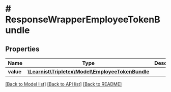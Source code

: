 # # ResponseWrapperEmployeeTokenBundle

## Properties

Name | Type | Description | Notes
------------ | ------------- | ------------- | -------------
**value** | [**\Learnist\Tripletex\Model\EmployeeTokenBundle**](EmployeeTokenBundle.md) |  | [optional]

[[Back to Model list]](../../README.md#models) [[Back to API list]](../../README.md#endpoints) [[Back to README]](../../README.md)
